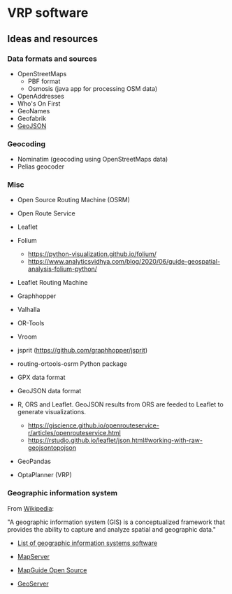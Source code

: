 # VRP software

## Ideas and resources


### Data formats and sources

- OpenStreetMaps
  - PBF format
  - Osmosis (java app for processing OSM data)
- OpenAddresses
- Who's On First
- GeoNames
- Geofabrik
- [GeoJSON](https://en.wikipedia.org/wiki/GeoJSON)



### Geocoding

- Nominatim (geocoding using OpenStreetMaps data)
- Pelias geocoder



### Misc

- Open Source Routing Machine (OSRM)

- Open Route Service

- Leaflet 

- Folium 
  - https://python-visualization.github.io/folium/
  - https://www.analyticsvidhya.com/blog/2020/06/guide-geospatial-analysis-folium-python/

- Leaflet Routing Machine

- Graphhopper

- Valhalla

- OR-Tools

- Vroom

- jsprit (https://github.com/graphhopper/jsprit)

- routing-ortools-osrm Python package

- GPX data format

- GeoJSON data format 

- R, ORS and Leaflet. GeoJSON results from ORS are feeded to Leaflet to generate visualizations.
  - https://giscience.github.io/openrouteservice-r/articles/openrouteservice.html
  - https://rstudio.github.io/leaflet/json.html#working-with-raw-geojsontopojson

- GeoPandas

- OptaPlanner (VRP)


### Geographic information system

From [Wikipedia](https://en.wikipedia.org/wiki/Geographic_information_system):

"A geographic information system (GIS) is a conceptualized framework that provides the ability to capture and analyze spatial and geographic data."

- [List of geographic information systems software](https://en.wikipedia.org/wiki/List_of_geographic_information_systems_software)

- [MapServer](https://en.wikipedia.org/wiki/MapServer)

- [MapGuide Open Source](https://en.wikipedia.org/wiki/MapGuide_Open_Source)

- [GeoServer](https://en.wikipedia.org/wiki/GeoServer)


